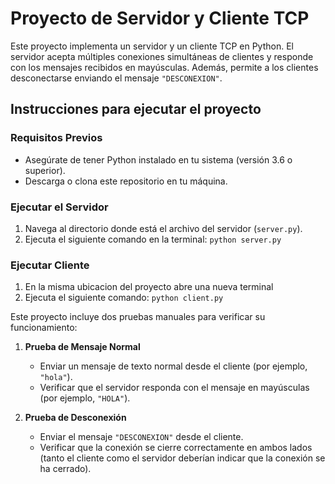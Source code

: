 # Proyecto de Servidor y Cliente TCP

Este proyecto implementa un servidor y un cliente TCP en Python. El servidor acepta múltiples conexiones simultáneas de clientes y responde con los mensajes recibidos en mayúsculas. Además, permite a los clientes desconectarse enviando el mensaje `"DESCONEXION"`.


## Instrucciones para ejecutar el proyecto

### Requisitos Previos
- Asegúrate de tener Python instalado en tu sistema (versión 3.6 o superior).
- Descarga o clona este repositorio en tu máquina.

### Ejecutar el Servidor

1. Navega al directorio donde está el archivo del servidor (`server.py`).
2. Ejecuta el siguiente comando en la terminal:   `python server.py`

### Ejecutar Cliente 

1. En la misma ubicacion del proyecto abre una nueva terminal
2. Ejecuta el siguiente comando:   `python client.py`

Este proyecto incluye dos pruebas manuales para verificar su funcionamiento:

1. **Prueba de Mensaje Normal**
   - Enviar un mensaje de texto normal desde el cliente (por ejemplo, `"hola"`).
   - Verificar que el servidor responda con el mensaje en mayúsculas (por ejemplo, `"HOLA"`).

2. **Prueba de Desconexión**
   - Enviar el mensaje `"DESCONEXION"` desde el cliente.
   - Verificar que la conexión se cierre correctamente en ambos lados (tanto el cliente como el servidor deberían indicar que la conexión se ha cerrado).
